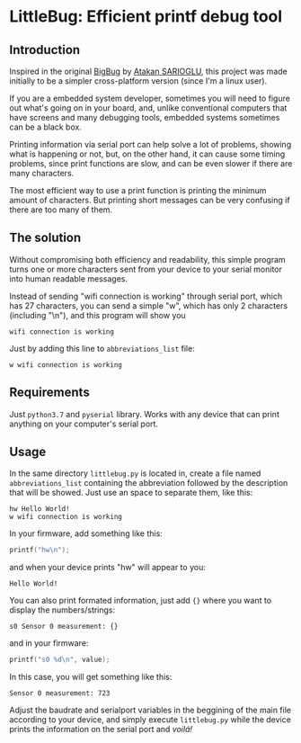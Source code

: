 # LittleBug: Efficient printf debug tool

## Introduction
Inspired in the original [BigBug](https://github.com/atakansarioglu/bigbug) by [Atakan SARIOGLU](https://github.com/atakansarioglu), this project was made initially to be a simpler cross-platform version (since I'm a linux user).

If you are a embedded system developer, sometimes you will need to figure out what's going on in your board, and, unlike conventional computers that have screens and many debugging tools, embedded systems sometimes can be a black box.

Printing information via serial port can help solve a lot of problems, showing what is happening or not, but, on the other hand, it can cause some timing problems, since print functions are slow, and can be even slower if there are many characters.

The most efficient way to use a print function is printing the minimum amount of characters. But printing short messages can be very confusing if there are too many of them.

## The solution
Without compromising both efficiency and readability, this simple program turns one or more characters sent from your device to your serial monitor into human readable messages.

Instead of sending "wifi connection is working" through serial port, which has 27 characters, you can send a simple "w", which has only 2 characters (including "\n"), and this program will show you
~~~~
wifi connection is working
~~~~
Just by adding this line to `abbreviations_list` file:
~~~~
w wifi connection is working
~~~~

## Requirements
Just `python3.7` and `pyserial` library. Works with any device that can print anything on your computer's serial port.

## Usage
In the same directory `littlebug.py` is located in, create a file named `abbreviations_list` containing the abbreviation followed by the description that will be showed. Just use an space to separate them, like this:
~~~~
hw Hello World!
w wifi connection is working
~~~~

In your firmware, add something like this:
~~~~c
printf("hw\n");
~~~~
and when your device prints "hw" will appear to you:
~~~~
Hello World!
~~~~

You can also print formated information, just add `{}` where you want to display the numbers/strings:
~~~~
s0 Sensor 0 measurement: {}
~~~~
and in your firmware:
~~~~c
printf("s0 %d\n", value);
~~~~
In this case, you will get something like this:
~~~~
Sensor 0 measurement: 723
~~~~


Adjust the baudrate and serialport variables in the beggining of the main file according to your device, and simply execute `littlebug.py` while the device prints the information on the serial port and *voilá!*
